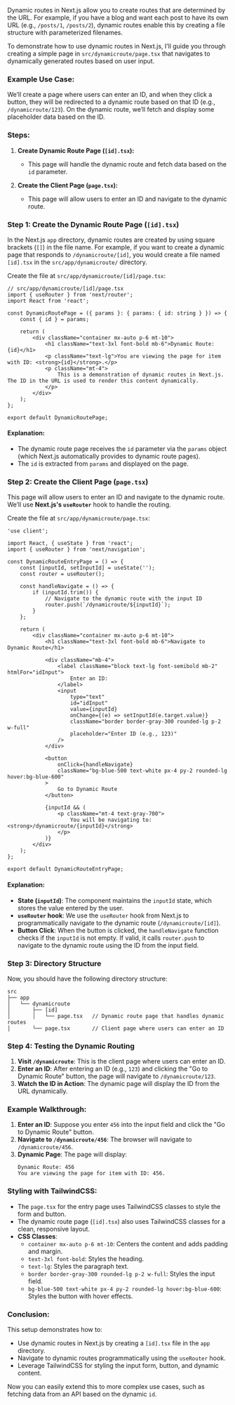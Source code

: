 Dynamic routes in Next.js allow you to create routes that are determined by the URL. For example, if you have a blog and want each post to have its own URL (e.g., `/posts/1`, `/posts/2`), dynamic routes enable this by creating a file structure with parameterized filenames.

To demonstrate how to use dynamic routes in Next.js, I’ll guide you through creating a simple page in `src/dynamicroute/page.tsx` that navigates to dynamically generated routes based on user input.

### Example Use Case:
We’ll create a page where users can enter an ID, and when they click a button, they will be redirected to a dynamic route based on that ID (e.g., `/dynamicroute/123`). On the dynamic route, we’ll fetch and display some placeholder data based on the ID.

### Steps:

1. **Create Dynamic Route Page (`[id].tsx`):**
    - This page will handle the dynamic route and fetch data based on the `id` parameter.

2. **Create the Client Page (`page.tsx`):**
    - This page will allow users to enter an ID and navigate to the dynamic route.

### Step 1: Create the Dynamic Route Page (`[id].tsx`)

In the Next.js `app` directory, dynamic routes are created by using square brackets (`[]`) in the file name. For example, if you want to create a dynamic page that responds to `/dynamicroute/[id]`, you would create a file named `[id].tsx` in the `src/app/dynamicroute/` directory.

Create the file at `src/app/dynamicroute/[id]/page.tsx`:

```tsx
// src/app/dynamicroute/[id]/page.tsx
import { useRouter } from 'next/router';
import React from 'react';

const DynamicRoutePage = ({ params }: { params: { id: string } }) => {
    const { id } = params;

    return (
        <div className="container mx-auto p-6 mt-10">
            <h1 className="text-3xl font-bold mb-6">Dynamic Route: {id}</h1>
            <p className="text-lg">You are viewing the page for item with ID: <strong>{id}</strong>.</p>
            <p className="mt-4">
                This is a demonstration of dynamic routes in Next.js. The ID in the URL is used to render this content dynamically.
            </p>
        </div>
    );
};

export default DynamicRoutePage;
```

#### Explanation:
- The dynamic route page receives the `id` parameter via the `params` object (which Next.js automatically provides to dynamic route pages).
- The `id` is extracted from `params` and displayed on the page.

### Step 2: Create the Client Page (`page.tsx`)

This page will allow users to enter an ID and navigate to the dynamic route. We’ll use **Next.js's `useRouter`** hook to handle the routing.

Create the file at `src/app/dynamicroute/page.tsx`:

```tsx
'use client';

import React, { useState } from 'react';
import { useRouter } from 'next/navigation';

const DynamicRouteEntryPage = () => {
    const [inputId, setInputId] = useState('');
    const router = useRouter();

    const handleNavigate = () => {
        if (inputId.trim()) {
            // Navigate to the dynamic route with the input ID
            router.push(`/dynamicroute/${inputId}`);
        }
    };

    return (
        <div className="container mx-auto p-6 mt-10">
            <h1 className="text-3xl font-bold mb-6">Navigate to Dynamic Route</h1>

            <div className="mb-4">
                <label className="block text-lg font-semibold mb-2" htmlFor="idInput">
                    Enter an ID:
                </label>
                <input
                    type="text"
                    id="idInput"
                    value={inputId}
                    onChange={(e) => setInputId(e.target.value)}
                    className="border border-gray-300 rounded-lg p-2 w-full"
                    placeholder="Enter ID (e.g., 123)"
                />
            </div>

            <button
                onClick={handleNavigate}
                className="bg-blue-500 text-white px-4 py-2 rounded-lg hover:bg-blue-600"
            >
                Go to Dynamic Route
            </button>

            {inputId && (
                <p className="mt-4 text-gray-700">
                    You will be navigating to: <strong>/dynamicroute/{inputId}</strong>
                </p>
            )}
        </div>
    );
};

export default DynamicRouteEntryPage;
```

#### Explanation:
- **State (`inputId`)**: The component maintains the `inputId` state, which stores the value entered by the user.
- **`useRouter` hook**: We use the `useRouter` hook from Next.js to programmatically navigate to the dynamic route (`/dynamicroute/[id]`).
- **Button Click**: When the button is clicked, the `handleNavigate` function checks if the `inputId` is not empty. If valid, it calls `router.push` to navigate to the dynamic route using the ID from the input field.

### Step 3: Directory Structure

Now, you should have the following directory structure:

```
src
├── app
│   └── dynamicroute
│       ├── [id]
│       │   └── page.tsx   // Dynamic route page that handles dynamic routes
│       └── page.tsx       // Client page where users can enter an ID
```

### Step 4: Testing the Dynamic Routing

1. **Visit `/dynamicroute`**: This is the client page where users can enter an ID.
2. **Enter an ID**: After entering an ID (e.g., `123`) and clicking the "Go to Dynamic Route" button, the page will navigate to `/dynamicroute/123`.
3. **Watch the ID in Action**: The dynamic page will display the ID from the URL dynamically.

### Example Walkthrough:

1. **Enter an ID**: Suppose you enter `456` into the input field and click the "Go to Dynamic Route" button.
2. **Navigate to `/dynamicroute/456`**: The browser will navigate to `/dynamicroute/456`.
3. **Dynamic Page**: The page will display:
   ```
   Dynamic Route: 456
   You are viewing the page for item with ID: 456.
   ```

### Styling with TailwindCSS:

- The `page.tsx` for the entry page uses TailwindCSS classes to style the form and button.
- The dynamic route page (`[id].tsx`) also uses TailwindCSS classes for a clean, responsive layout.
- **CSS Classes**:
    - `container mx-auto p-6 mt-10`: Centers the content and adds padding and margin.
    - `text-3xl font-bold`: Styles the heading.
    - `text-lg`: Styles the paragraph text.
    - `border border-gray-300 rounded-lg p-2 w-full`: Styles the input field.
    - `bg-blue-500 text-white px-4 py-2 rounded-lg hover:bg-blue-600`: Styles the button with hover effects.

### Conclusion:

This setup demonstrates how to:
- Use dynamic routes in Next.js by creating a `[id].tsx` file in the `app` directory.
- Navigate to dynamic routes programmatically using the `useRouter` hook.
- Leverage TailwindCSS for styling the input form, button, and dynamic content.

Now you can easily extend this to more complex use cases, such as fetching data from an API based on the dynamic `id`.